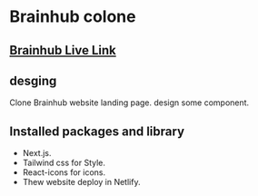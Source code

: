 # Brainhub colone

## [Brainhub Live Link](https://brainhub-seven.vercel.app/)

## desging

Clone Brainhub website landing page. design some component.

## Installed packages and library

- Next.js.
- Tailwind css for Style.
- React-icons for icons.
- Thew website deploy in Netlify.
